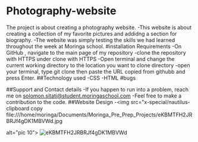 # Photography-website
The project is about creating a  photography website.
-This website is about creating a collection of my favorite pictures and addidng a section for biography. 
-The website was simply testing the skills we had learned throughout the week at Moringa school.
#installation Requirements
-On GitHub , navigate to the main page of my repository
-clone the repository with HTTPS under clone with HTTPS
-Open terminal and change the current working directory to the location you want to clone directory
-open your terminal, type git clone then paste the URL copied from githubb and press Enter. 
##Technology used
-CSS
-HTML
#bugs

##Support and Contact details
-If you happen to run into a problem, reach me on solomon.sitati@student.moringaschool.com
-Feel free to make a contribution to the code.
##Website Design
-<img src="x-special/nautilus-clipboard
copy
file:///home/moringa/Documents/Moringa_Pre_Prep_Projects/eKBMTFH2JRBRJf4gDK1MBVWd.jpg

 alt="pic 10"> ![eKBMTFH2JRBRJf4gDK1MBVWd](https://user-images.githubusercontent.com/41706809/126139196-a7c9939d-3581-4d76-8468-af6ceab2a7d1.jpg)

